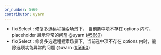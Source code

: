 ```yaml
---
pr_number: 5660
contributor: uyarn
---
```


- fix(Select): 修复多选远程搜索场景下， 当前选中项不存在 options 内时，placeholder 展示异常的问题 @uyarn ([#5660](https://github.com/Tencent/tdesign-vue-next/pull/5660))
- fix(Select): 修复多选远程搜索场景下，当前选中项不存在 options 内时，删除选项功能异常的问题 @uyarn ([#5660](https://github.com/Tencent/tdesign-vue-next/pull/5660))
